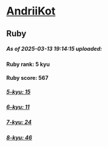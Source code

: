 # [AndriiKot](https://www.codewars.com/users/AndriiKot) 
## Ruby

##### As of 2025-03-13 19:14:15 uploaded:

#### Ruby rank: 5 kyu

#### Ruby score: 567

##### [5-kyu: 15](https://github.com/AndriiKot/Ruby__CodeWars/tree/main/kyu-5)

##### [6-kyu: 11](https://github.com/AndriiKot/Ruby__CodeWars/tree/main/kyu-6)

##### [7-kyu: 24](https://github.com/AndriiKot/Ruby__CodeWars/tree/main/kyu-7)

##### [8-kyu: 46](https://github.com/AndriiKot/Ruby__CodeWars/tree/main/kyu-8)


